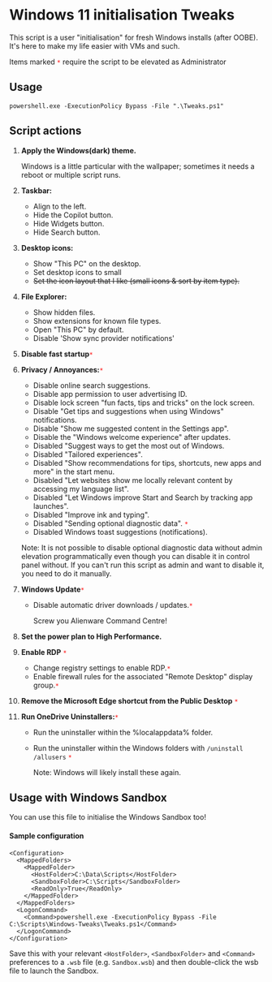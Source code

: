 # Windows 11 initialisation Tweaks
This script is a user "initialisation" for fresh Windows installs (after OOBE). It's here to make my life easier with VMs and such.

Items marked <code style="color : red">*</code> require the script to be elevated as Administrator

## Usage
```
powershell.exe -ExecutionPolicy Bypass -File ".\Tweaks.ps1"
```

## Script actions

1. **Apply the Windows(dark) theme.**
    
    Windows is a little particular with the wallpaper; sometimes it needs a reboot or multiple script runs.

1. **Taskbar:**
    * Align to the left.
    * Hide the Copilot button.
    * Hide Widgets button.
    * Hide Search button.

1. **Desktop icons:**
    * Show "This PC" on the desktop.
    * Set desktop icons to small
    * ~~Set the icon layout that I like (small icons & sort by item type).~~

1. **File Explorer:**
    * Show hidden files.
    * Show extensions for known file types.
    * Open "This PC" by default.
    * Disable 'Show sync provider notifications'

1. **Disable fast startup**<code style="color : red">*</code>

1. **Privacy / Annoyances:**<code style="color : red">*</code>
    * Disable online search suggestions.
    * Disable app permission to user advertising ID.
    * Disable lock screen "fun facts, tips and tricks" on the lock screen.
    * Disable "Get tips and suggestions when using Windows" notifications.
    * Disable "Show me suggested content in the Settings app".
    * Disable the "Windows welcome experience" after updates.
    * Disabled "Suggest ways to get the most out of Windows.
    * Disabled "Tailored experiences".
    * Disabled "Show recommendations for tips, shortcuts, new apps and more" in the start menu.
    * Disabled "Let websites show me locally relevant content by accessing my language list".
    * Disabled "Let Windows improve Start and Search by tracking app launches".
    * Disabled "Improve ink and typing".
    * Disabled "Sending optional diagnostic data". <code style="color : red">*</code>
    * Disabled Windows toast suggestions (notifications).

    Note: It is not possible to disable optional diagnostic data without admin elevation programmatically even though you can disable it in control panel without. If you can't run this script as admin and want to disable it, you need to do it manually.

1. **Windows Update**<code style="color : red">*</code>
    * Disable automatic driver downloads / updates.<code style="color : red">*</code>
    
      Screw you Alienware Command Centre!

1. **Set the power plan to High Performance.**

1. **Enable RDP** <code style="color : red">*</code>
    * Change registry settings to enable RDP.<code style="color : red">*</code>
    * Enable firewall rules for the associated "Remote Desktop" display group.<code style="color : red">*</code>
    
1. **Remove the Microsoft Edge shortcut from the Public Desktop** <code style="color : red">*</code>

1. **Run OneDrive Uninstallers:**<code style="color : red">*</code>
    * Run the uninstaller within the %localappdata% folder.
    * Run the uninstaller within the Windows folders with `/uninstall /allusers` <code style="color : red">*</code>

      Note: Windows will likely install these again.

## Usage with Windows Sandbox
You can use this file to initialise the Windows Sandbox too!

#### Sample  configuration

```wsb
<Configuration>
  <MappedFolders>
    <MappedFolder>
      <HostFolder>C:\Data\Scripts</HostFolder>
      <SandboxFolder>C:\Scripts</SandboxFolder>
      <ReadOnly>True</ReadOnly>
    </MappedFolder>
  </MappedFolders>
  <LogonCommand>
    <Command>powershell.exe -ExecutionPolicy Bypass -File C:\Scripts\Windows-Tweaks\Tweaks.ps1</Command>
  </LogonCommand>
</Configuration>
```
Save this with your relevant `<HostFolder>`, `<SandboxFolder>` and `<Command>` preferences to a `.wsb` file (e.g. `Sandbox.wsb`) and then double-click the wsb file to launch the Sandbox.
